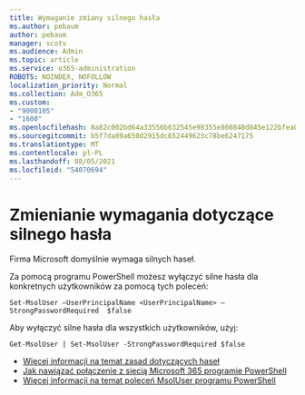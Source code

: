 ```yaml
---
title: Wymaganie zmiany silnego hasła
ms.author: pebaum
author: pebaum
manager: scotv
ms.audience: Admin
ms.topic: article
ms.service: o365-administration
ROBOTS: NOINDEX, NOFOLLOW
localization_priority: Normal
ms.collection: Adm_O365
ms.custom:
- "9000105"
- "1600"
ms.openlocfilehash: 8a82c002bd64a33556b632545e98355e860848d845e122bfea06fbc5ee5dcb90
ms.sourcegitcommit: b5f7da89a650d2915dc652449623c78be6247175
ms.translationtype: MT
ms.contentlocale: pl-PL
ms.lasthandoff: 08/05/2021
ms.locfileid: "54070694"
---
```

# <a name="change-strong-password-requirement"></a>Zmienianie wymagania dotyczące silnego hasła

Firma Microsoft domyślnie wymaga silnych haseł.

Za pomocą programu PowerShell możesz wyłączyć silne hasła dla konkretnych użytkowników za pomocą tych poleceń:

`Set-MsolUser –UserPrincipalName <UserPrincipalName> –StrongPasswordRequired  $false`

Aby wyłączyć silne hasła dla wszystkich użytkowników, użyj:

`Get-MsolUser | Set-MsolUser -StrongPasswordRequired $false`

- [Więcej informacji na temat zasad dotyczących haseł](https://docs.microsoft.com/azure/active-directory/authentication/concept-sspr-policy#password-policies-that-only-apply-to-cloud-user-accounts)
- [Jak nawiązać połączenie z siecią Microsoft 365 programie PowerShell](https://docs.microsoft.com/office365/enterprise/powershell/connect-to-office-365-powershell#connect-with-the-microsoft-azure-active-directory-module-for-windows-powershell)
- [Więcej informacji na temat poleceń MsolUser programu PowerShell](https://docs.microsoft.com/powershell/module/msonline/set-msoluser?view=azureadps-1.0)
